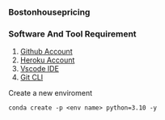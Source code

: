 ### Bostonhousepricing

### Software And Tool Requirement 
1. [Github Account](https://github.com)
2. [Heroku Account](https://signup.heroku.com/)
3. [Vscode IDE](https://code.visualstudio.com/)
4. [Git CLI](https://git-scm.com/downloads)

 Create a new enviroment 

 ```
 conda create -p <env name> python=3.10 -y
 ```
 
